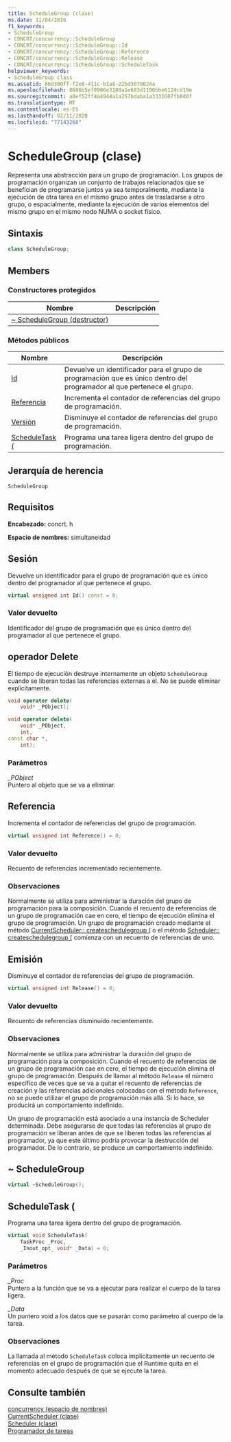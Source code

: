 ```yaml
---
title: ScheduleGroup (clase)
ms.date: 11/04/2016
f1_keywords:
- ScheduleGroup
- CONCRT/concurrency::ScheduleGroup
- CONCRT/concurrency::ScheduleGroup::Id
- CONCRT/concurrency::ScheduleGroup::Reference
- CONCRT/concurrency::ScheduleGroup::Release
- CONCRT/concurrency::ScheduleGroup::ScheduleTask
helpviewer_keywords:
- ScheduleGroup class
ms.assetid: 86d380ff-f2e8-411c-b1a8-22bd3079824a
ms.openlocfilehash: 8686b5ef0906e3188a1e683d1190bbe6124cd19e
ms.sourcegitcommit: a8ef52ff4a4944a1a257bdaba1a3331607fb8d0f
ms.translationtype: MT
ms.contentlocale: es-ES
ms.lasthandoff: 02/11/2020
ms.locfileid: "77143268"
---
```

# <a name="schedulegroup-class"></a>ScheduleGroup (clase)

Representa una abstracción para un grupo de programación. Los grupos de programación organizan un conjunto de trabajos relacionados que se benefician de programarse juntos ya sea temporalmente, mediante la ejecución de otra tarea en el mismo grupo antes de trasladarse a otro grupo, o espacialmente, mediante la ejecución de varios elementos del mismo grupo en el mismo nodo NUMA o socket físico.

## <a name="syntax"></a>Sintaxis

```cpp
class ScheduleGroup;
```

## <a name="members"></a>Members

### <a name="protected-constructors"></a>Constructores protegidos

|Nombre|Descripción|
|----------|-----------------|
|[~ ScheduleGroup (destructor)](#dtor)||

### <a name="public-methods"></a>Métodos públicos

|Nombre|Descripción|
|----------|-----------------|
|[Id](#id)|Devuelve un identificador para el grupo de programación que es único dentro del programador al que pertenece el grupo.|
|[Referencia](#reference)|Incrementa el contador de referencias del grupo de programación.|
|[Versión](#release)|Disminuye el contador de referencias del grupo de programación.|
|[ScheduleTask (](#scheduletask)|Programa una tarea ligera dentro del grupo de programación.|

## <a name="inheritance-hierarchy"></a>Jerarquía de herencia

`ScheduleGroup`

## <a name="requirements"></a>Requisitos

**Encabezado:** concrt. h

**Espacio de nombres:** simultaneidad

## <a name="id"></a>Sesión

Devuelve un identificador para el grupo de programación que es único dentro del programador al que pertenece el grupo.

```cpp
virtual unsigned int Id() const = 0;
```

### <a name="return-value"></a>Valor devuelto

Identificador del grupo de programación que es único dentro del programador al que pertenece el grupo.

## <a name="operator_delete"></a>operador Delete

El tiempo de ejecución destruye internamente un objeto `ScheduleGroup` cuando se liberan todas las referencias externas a él. No se puede eliminar explícitamente.

```cpp
void operator delete(
    void* _PObject);

void operator delete(
    void* _PObject,
    int,
const char *,
    int);
```

### <a name="parameters"></a>Parámetros

*_PObject*<br/>
Puntero al objeto que se va a eliminar.

## <a name="reference"></a>Referencia

Incrementa el contador de referencias del grupo de programación.

```cpp
virtual unsigned int Reference() = 0;
```

### <a name="return-value"></a>Valor devuelto

Recuento de referencias incrementado recientemente.

### <a name="remarks"></a>Observaciones

Normalmente se utiliza para administrar la duración del grupo de programación para la composición. Cuando el recuento de referencias de un grupo de programación cae en cero, el tiempo de ejecución elimina el grupo de programación. Un grupo de programación creado mediante el método [CurrentScheduler:: createschedulegroup (](currentscheduler-class.md#createschedulegroup) o el método [Scheduler:: createschedulegroup (](scheduler-class.md#createschedulegroup) comienza con un recuento de referencias de uno.

## <a name="release"></a>Emisión

Disminuye el contador de referencias del grupo de programación.

```cpp
virtual unsigned int Release() = 0;
```

### <a name="return-value"></a>Valor devuelto

Recuento de referencias disminuido recientemente.

### <a name="remarks"></a>Observaciones

Normalmente se utiliza para administrar la duración del grupo de programación para la composición. Cuando el recuento de referencias de un grupo de programación cae en cero, el tiempo de ejecución elimina el grupo de programación. Después de llamar al método `Release` el número específico de veces que se va a quitar el recuento de referencias de creación y las referencias adicionales colocadas con el método `Reference`, no se puede utilizar el grupo de programación más allá. Si lo hace, se producirá un comportamiento indefinido.

Un grupo de programación está asociado a una instancia de Scheduler determinada. Debe asegurarse de que todas las referencias al grupo de programación se liberan antes de que se liberen todas las referencias al programador, ya que este último podría provocar la destrucción del programador. De lo contrario, se produce un comportamiento indefinido.

## <a name="dtor"></a>~ ScheduleGroup

```cpp
virtual ~ScheduleGroup();
```

## <a name="scheduletask"></a>ScheduleTask (

Programa una tarea ligera dentro del grupo de programación.

```cpp
virtual void ScheduleTask(
    TaskProc _Proc,
    _Inout_opt_ void* _Data) = 0;
```

### <a name="parameters"></a>Parámetros

*_Proc*<br/>
Puntero a la función que se va a ejecutar para realizar el cuerpo de la tarea ligera.

*_Data*<br/>
Un puntero void a los datos que se pasarán como parámetro al cuerpo de la tarea.

### <a name="remarks"></a>Observaciones

La llamada al método `ScheduleTask` coloca implícitamente un recuento de referencias en el grupo de programación que el Runtime quita en el momento adecuado después de que se ejecute la tarea.

## <a name="see-also"></a>Consulte también

[concurrency (espacio de nombres)](concurrency-namespace.md)<br/>
[CurrentScheduler (clase)](currentscheduler-class.md)<br/>
[Scheduler (clase)](scheduler-class.md)<br/>
[Programador de tareas](../../../parallel/concrt/task-scheduler-concurrency-runtime.md)
